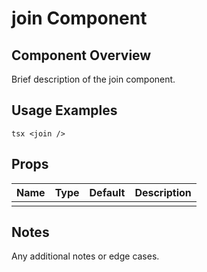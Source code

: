 # join Component

## Component Overview

Brief description of the join component.

## Usage Examples

`tsx
<join />
`

## Props

| Name | Type | Default | Description |
| ---- | ---- | ------- | ----------- |
|      |      |         |             |

## Notes

Any additional notes or edge cases.
